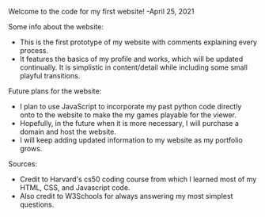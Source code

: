 Welcome to the code for my first website! -April 25, 2021

Some info about the website:
- This is the first prototype of my website with comments explaining every process.
- It features the basics of my profile and works, which will be updated continually. It is simplistic in content/detail while including some small playful transitions.

Future plans for the website:
- I plan to use JavaScript to incorporate my past python code directly onto to the website to make the my games playable for the viewer.
- Hopefully, in the future when it is more necessary, I will purchase a domain and host the website.
- I will keep adding updated information to my website as my portfolio grows.

Sources:
- Credit to Harvard's cs50 coding course from which I learned most of my HTML, CSS, and Javascript code.
- Also credit to W3Schools for always answering my most simplest questions.
